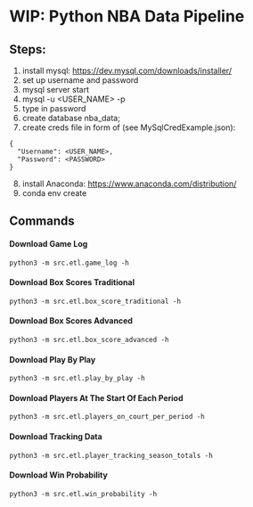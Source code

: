 # WIP: Python NBA Data Pipeline

## Steps:
1. install mysql: https://dev.mysql.com/downloads/installer/
2. set up username and password
3. mysql server start
4. mysql -u <USER_NAME> -p
5. type in password
6. create database nba_data;
7. create creds file in form of (see MySqlCredExample.json):
```
{
  "Username": <USER_NAME>,
  "Password": <PASSWORD>
}
```
8. install Anaconda: https://www.anaconda.com/distribution/
9. conda env create


## Commands

#### Download Game Log
`python3 -m src.etl.game_log -h`

#### Download Box Scores Traditional
`python3 -m src.etl.box_score_traditional -h`

#### Download Box Scores Advanced
`python3 -m src.etl.box_score_advanced -h`

#### Download Play By Play
`python3 -m src.etl.play_by_play -h`

#### Download Players At The Start Of Each Period
`python3 -m src.etl.players_on_court_per_period -h`

#### Download Tracking Data
`python3 -m src.etl.player_tracking_season_totals -h`

#### Download Win Probability
`python3 -m src.etl.win_probability -h`
